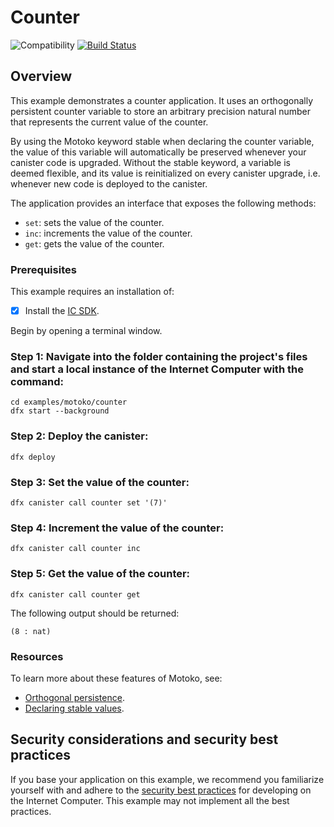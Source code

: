 # Counter

![Compatibility](https://img.shields.io/badge/compatibility-0.6.25-blue)
[![Build Status](https://github.com/dfinity/examples/workflows/motoko-counter-example/badge.svg)](https://github.com/dfinity/examples/actions?query=workflow%3Amotoko-counter-example)

## Overview

This example demonstrates a counter application. It uses an orthogonally persistent counter variable to store an arbitrary precision natural number that represents the current value of the counter.

By using the Motoko keyword stable when declaring the counter variable, the value of this variable will automatically be preserved whenever your canister code is upgraded. Without the stable keyword, a variable is deemed flexible, and its value is reinitialized on every canister upgrade, i.e. whenever new code is deployed to the canister.

The application provides an interface that exposes the following methods:

- `set`: sets the value of the counter.
- `inc`: increments the value of the counter.
- `get`: gets the value of the counter.

### Prerequisites
This example requires an installation of:

- [x] Install the [IC SDK](https://internetcomputer.org/docs/current/developer-docs/setup/install/index.mdx).

Begin by opening a terminal window.

 ### Step 1: Navigate into the folder containing the project's files and start a local instance of the Internet Computer with the command:

```
cd examples/motoko/counter
dfx start --background
```

 ### Step 2: Deploy the canister:

```
dfx deploy
```

 ### Step 3: Set the value of the counter:

```
dfx canister call counter set '(7)'
```

 ### Step 4: Increment the value of the counter:

```
dfx canister call counter inc
```

 ### Step 5: Get the value of the counter:

```
dfx canister call counter get
```

The following output should be returned:

```
(8 : nat)
```

### Resources
To learn more about these features of Motoko, see:

- [Orthogonal persistence](https://internetcomputer.org/docs/current/motoko/main/motoko#orthogonal-persistence).
- [Declaring stable values](https://internetcomputer.org/docs/current/motoko/main/upgrades#declaring-stable-variables).


## Security considerations and security best practices

If you base your application on this example, we recommend you familiarize yourself with and adhere to the [security best practices](https://internetcomputer.org/docs/current/references/security/) for developing on the Internet Computer. This example may not implement all the best practices.
